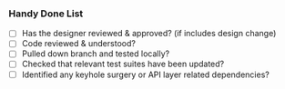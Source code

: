 ### Handy Done List
- [ ] Has the designer reviewed & approved? (if includes design change)
- [ ] Code reviewed & understood?
- [ ] Pulled down branch and tested locally?
- [ ] Checked that relevant test suites have been updated?
- [ ] Identified any keyhole surgery or API layer related dependencies?
